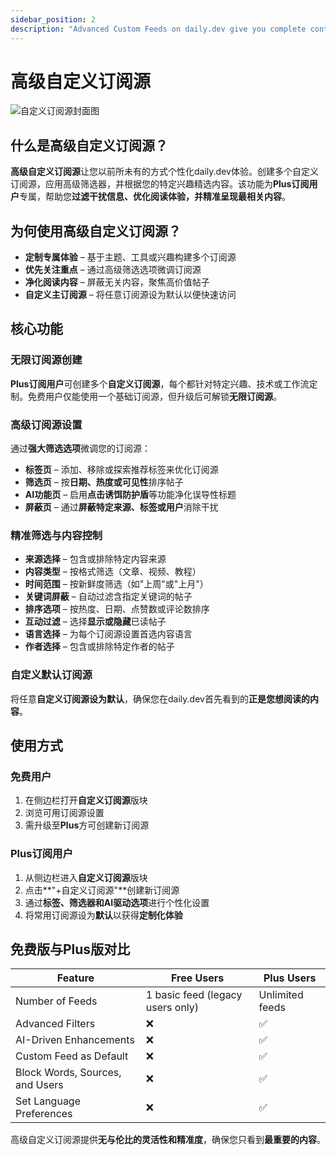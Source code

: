 ```yaml
---
sidebar_position: 2
description: "Advanced Custom Feeds on daily.dev give you complete control over your content. Create unlimited feeds, apply powerful filters, block distractions, and personalize your reading experience. Available exclusively for Plus subscribers."
---
```


# 高级自定义订阅源

![自定义订阅源封面图](https://daily-now-res.cloudinary.com/image/upload/v1740315000/docs/8Y8Q6dhu2.jpg)

## 什么是高级自定义订阅源？

**高级自定义订阅源**让您以前所未有的方式个性化daily.dev体验。创建多个自定义订阅源，应用高级筛选器，并根据您的特定兴趣精选内容。该功能为**Plus订阅用户**专属，帮助您**过滤干扰信息、优化阅读体验，并精准呈现最相关内容**。

## 为何使用高级自定义订阅源？

- **定制专属体验** – 基于主题、工具或兴趣构建多个订阅源  
- **优先关注重点** – 通过高级筛选选项微调订阅源  
- **净化阅读内容** – 屏蔽无关内容，聚焦高价值帖子  
- **自定义主订阅源** – 将任意订阅源设为默认以便快速访问

## 核心功能

### 无限订阅源创建

**Plus订阅用户**可创建多个**自定义订阅源**，每个都针对特定兴趣、技术或工作流定制。免费用户仅能使用一个基础订阅源，但升级后可解锁**无限订阅源**。

### 高级订阅源设置

通过**强大筛选选项**微调您的订阅源：

- **标签页** – 添加、移除或探索推荐标签来优化订阅源  
- **筛选页** – 按**日期、热度或可见性**排序帖子  
- **AI功能页** – 启用**点击诱饵防护盾**等功能净化误导性标题  
- **屏蔽页** – 通过**屏蔽特定来源、标签或用户**消除干扰

### 精准筛选与内容控制

- **来源选择** – 包含或排除特定内容来源  
- **内容类型** – 按格式筛选（文章、视频、教程）  
- **时间范围** – 按新鲜度筛选（如"上周"或"上月"）  
- **关键词屏蔽** – 自动过滤含指定关键词的帖子  
- **排序选项** – 按热度、日期、点赞数或评论数排序  
- **互动过滤** – 选择**显示或隐藏**已读帖子  
- **语言选择** – 为每个订阅源设置首选内容语言  
- **作者选择** – 包含或排除特定作者的帖子

### 自定义默认订阅源

将任意**自定义订阅源设为默认**，确保您在daily.dev首先看到的**正是您想阅读的内容**。

## 使用方式

### 免费用户

1. 在侧边栏打开**自定义订阅源**版块  
2. 浏览可用订阅源设置  
3. 需升级至**Plus**方可创建新订阅源

### Plus订阅用户

1. 从侧边栏进入**自定义订阅源**版块  
2. 点击**"+自定义订阅源"**创建新订阅源  
3. 通过**标签、筛选器和AI驱动选项**进行个性化设置  
4. 将常用订阅源设为**默认**以获得**定制化体验**

## 免费版与Plus版对比

| Feature               | Free Users | Plus Users |
|----------------------|------------|------------|
| Number of Feeds  | 1 basic feed (legacy users only) | Unlimited feeds |
| Advanced Filters | ❌ | ✅ |
| AI-Driven Enhancements | ❌ | ✅ |
| Custom Feed as Default | ❌ | ✅ |
| Block Words, Sources, and Users | ❌ | ✅ |
| Set Language Preferences | ❌ | ✅ |

高级自定义订阅源提供**无与伦比的灵活性和精准度**，确保您只看到**最重要的内容**。